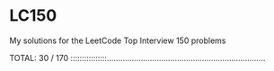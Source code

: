 # LC150
My solutions for the LeetCode Top Interview 150 problems

TOTAL:
30 / 170
::::::::::::::::......................................................................